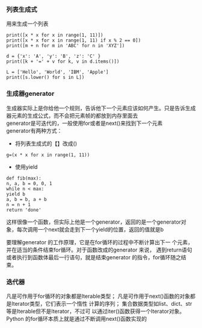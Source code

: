 ### 列表生成式
用来生成一个列表
```
print([x * x for x in range(1, 11)])
print([x * x for x in range(1, 11) if x % 2 == 0])
print([m + n for m in 'ABC' for n in 'XYZ'])

d = {'x': 'A', 'y': 'B', 'z': 'C' }
print([k + '=' + v for k, v in d.items()])

L = ['Hello', 'World', 'IBM', 'Apple']
print([s.lower() for s in L])
```
### 生成器generator
生成器实际上是你给他一个规则，告诉他下一个元素应该如何产生。只是告诉生成器元素的生成公式，而不会把元素帧的都放到内存里面去  
generator是可迭代的，一般使用for或者是next()来找到下一个元素    
generator有两种方式：  
- 将列表生成式的【】改成() 
```
g=(x * x for x in range(1, 11))
```
- 使用yield
```
def fib(max):
n, a, b = 0, 0, 1
while n < max:
yield b
a, b = b, a + b
n = n + 1
return 'done'
```
这样很像一个函数，但实际上他是一个generator，返回的是一个generator对象，每次调用一个next就会走到下一个yield的位置，返回的值就是b    
  
要理解generator 的工作原理，它是在for循环的过程中不断计算出下一
个元素，并在适当的条件结束for循环。对于函数改成的generator 来说，
遇到return语句或者执行到函数体最后一行语句，就是结束generator
的指令，for循环随之结束。

### 迭代器
凡是可作用于for循环的对象都是Iterable类型；
凡是可作用于next()函数的对象都是Iterator类型，它们表示一个惰性
计算的序列；
集合数据类型如list、dict、str等是Iterable但不是Iterator，不过可
以通过iter()函数获得一个Iterator对象。
Python 的for循环本质上就是通过不断调用next()函数实现的


